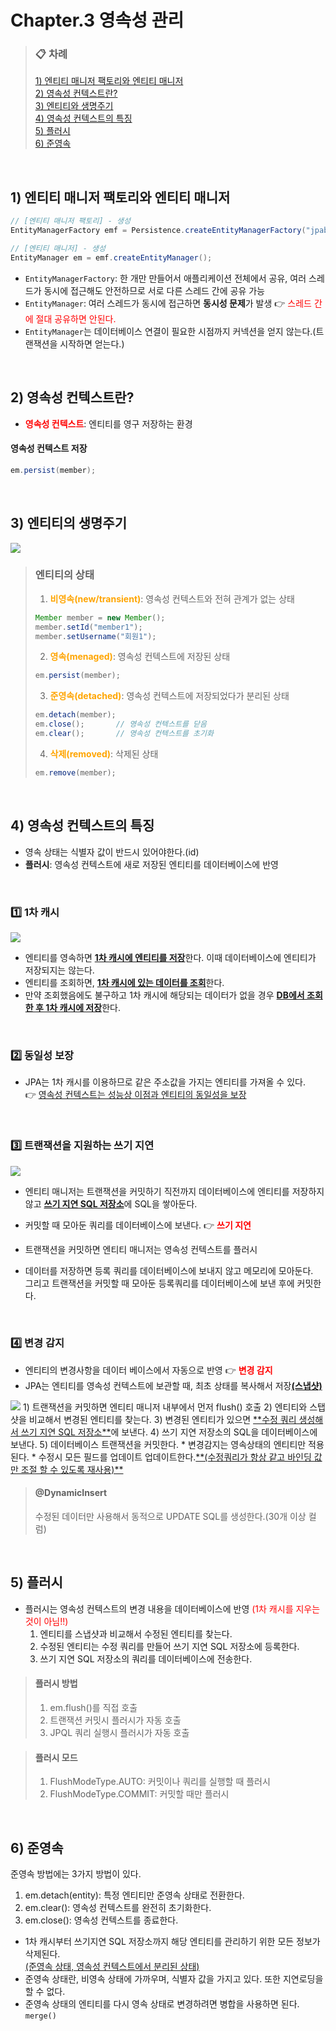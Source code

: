# Chapter.3 영속성 관리

> ### 📋 차례
> [1) 엔티티 매니저 팩토리와 엔티티 매니저](#1-엔티티-매니저-팩토리와-엔티티-매니저)<br>
> [2) 영속성 컨텍스트란?](#2-영속성-컨텍스트란)<br>
> [3) 엔티티와 생명주기](#3-엔티티와-생명주기)<br>
> [4) 영속성 컨텍스트의 특징](#4-영속성-컨텍스트의-특징)<br>
> [5) 플러시](#5-플러시)<br>
> [6) 준영속](#6-준영속)<br>                                 

<br>

## 1) 엔티티 매니저 팩토리와 엔티티 매니저

```java
// [엔티티 매니저 팩토리] - 생성
EntityManagerFactory emf = Persistence.createEntityManagerFactory("jpabook");

// [엔티티 매니저] - 생성
EntityManager em = emf.createEntityManager();
```
* `EntityManagerFactory`: 한 개만 만들어서 애플리케이션 전체에서 공유, 여러 스레드가 동시에 접근해도 안전하므로 서로 다른 스레드 간에 공유 가능
* `EntityManager`: 여러 스레드가 동시에 접근하면 **동시성 문제**가 발생 👉 <span style="color:red;">스레드 간에 절대 공유하면 안된다.</span>
* `EntityManager`는 데이터베이스 연결이 필요한 시점까지 커넥션을 얻지 않는다.(트랜잭션을 시작하면 얻는다.)

<br>

## 2) 영속성 컨텍스트란?
* <span style="color:red;">**영속성 컨텍스트**</span>: 엔티티를 영구 저장하는 환경

#### 영속성 컨텍스트 저장
```java
em.persist(member);
```

<br>

## 3) 엔티티의 생명주기
<img src="https://flaxen-swan-41e.notion.site/image/attachment%3A0d99f17d-213c-4210-9446-a118fb675105%3Aimage.png?table=block&id=1b9b649e-bbbd-80f4-b9a3-dabca2874297&spaceId=765aecbd-0d96-4102-a877-7bb784aaedf1&width=1040&userId=&cache=v2">

> ### 엔티티의 상태
> 1) <span style="color:orange;">**비영속(new/transient)**</span>: 영속성 컨텍스트와 전혀 관계가 없는 상태
> ```java
> Member member = new Member();
> member.setId("member1");
> member.setUsername("회원1");
> ```
> 2) <span style="color:orange;">**영속(menaged)**</span>: 영속성 컨텍스트에 저장된 상태
> ```java
> em.persist(member);
> ```
> 3) <span style="color:orange;">**준영속(detached)**</span>: 영속성 컨텍스트에 저장되었다가 분리된 상태
> ```java
> em.detach(member);
> em.close();       // 영속성 컨텍스트를 닫음
> em.clear();       // 영속성 컨텍스트를 초기화
> ```
> 4) <span style="color:orange;">**삭제(removed)**</span>: 삭제된 상태
> ```java
> em.remove(member);
> ```

<br>

## 4) 영속성 컨텍스트의 특징

* 영속 상태는 식별자 값이 반드시 있어야한다.(id)
* **플러시**: 영속성 컨텍스트에 새로 저장된 엔티티를 데이터베이스에 반영

<br>

### 1️⃣ 1차 캐시
<img src="https://flaxen-swan-41e.notion.site/image/attachment%3Ac3db6cc3-ff4d-4ac7-b688-6d06c4ecad92%3Aimage.png?table=block&id=1b9b649e-bbbd-8026-90f5-f55dd3043b2d&spaceId=765aecbd-0d96-4102-a877-7bb784aaedf1&width=1420&userId=&cache=v2">

* 엔티티를 영속하면 <ins>**1차 캐시에 엔티티를 저장**</ins>한다. 이때 데이터베이스에 엔티티가 저장되지는 않는다.
* 엔티티를 조회하면, <ins>**1차 캐시에 있는 데이터를 조회**</ins>한다.
* 만약 조회했음에도 불구하고 1차 캐시에 해당되는 데이터가 없을 경우 <ins>**DB에서 조회한 후 1차 캐시에 저장**</ins>한다.


<br>

### 2️⃣ 동일성 보장
* JPA는 1차 캐시를 이용하므로 같은 주소값을 가지는 엔티티를 가져올 수 있다. <br> 👉 <ins>영속성 컨텍스트는 성능상 이점과 엔티티의 동일성을 보장</ins>

<br>

### 3️⃣ 트랜잭션을 지원하는 쓰기 지연
<img src="https://flaxen-swan-41e.notion.site/image/attachment%3A7f7e0f87-571f-4e3d-9066-4bda78829f69%3Aimage.png?table=block&id=1b9b649e-bbbd-80bd-8a52-e7e98b0e13f8&spaceId=765aecbd-0d96-4102-a877-7bb784aaedf1&width=1420&userId=&cache=v2">

* 엔티티 매니저는 트랜잭션을 커밋하기 직전까지 데이터베이스에 엔티티를 저장하지 않고 <ins>**쓰기 지연 SQL 저장소**</ins>에 SQL을 쌓아둔다.
* 커밋할 때 모아둔 쿼리를 데이터베이스에 보낸다. 👉 <span style="color:red;">**쓰기 지연**</span>
* 트랜잭션을 커밋하면 엔티티 매니저는 영속성 컨텍스트를 플러시

* 데이터를 저장하면 등록 쿼리를 데이터베이스에 보내지 않고 메모리에 모아둔다. <br> 그리고 트랜잭션을 커밋할 때 모아둔 등록쿼리를 데이터베이스에 보낸 후에 커밋한다.

<br>

### 4️⃣ 변경 감지
* 엔티티의 변경사항을 데이터 베이스에서 자동으로 반영 👉 <span style="color:red;">**변경 감지**</span>
* JPA는 엔티티를 영속성 컨텍스트에 보관할 때, 최초 상태를 복사해서 저장<ins>**(스냅샷)**</ins>
<img src="https://flaxen-swan-41e.notion.site/image/attachment%3A237b5be4-4b7f-4a51-967f-17e5dfae12bf%3Aimage.png?table=block&id=1b9b649e-bbbd-805c-a060-e448e5a9196a&spaceId=765aecbd-0d96-4102-a877-7bb784aaedf1&width=1420&userId=&cache=v2">
  1) 트랜잭션을 커밋하면 엔티티 매니저 내부에서 먼저 flush() 호출
  2) 엔티티와 스탭샷을 비교해서 변경된 엔티티를 찾는다.
  3) 변경된 엔티티가 있으면 <ins>**수정 쿼리 생성해서 쓰기 지연 SQL 저장소**</ins>에 보낸다.
  4) 쓰기 지연 저장소의 SQL을 데이터베이스에 보낸다.
  5) 데이터베이스 트랜잭션을 커밋한다.
* 변경감지는 영속상태의 엔티티만 적용된다.
* 수정시 모든 필드를 업데이트 업데이트한다.<ins>**(수정쿼리가 항상 같고 바인딩 값만 조절 할 수 있도록 재사용)**</ins>

> #### @DynamicInsert
> 수정된 데이터만 사용해서 동적으로 UPDATE SQL를 생성한다.(30개 이상 컬럼)


<br>

## 5) 플러시
* 플러시는 영속성 컨텍스트의 변경 내용을 데이터베이스에 반영 <span style="color:red;">(1차 캐시를 지우는 것이 아님!!)</span>
  1) 엔티티를 스냅샷과 비교해서 수정된 엔티티를 찾는다.
  2) 수정된 엔티티는 수정 쿼리를 만들어 쓰기 지연 SQL 저장소에 등록한다.
  3) 쓰기 지연 SQL 저장소의 쿼리를 데이터베이스에 전송한다.

> #### 플러시 방법
> 1) em.flush()를 직접 호출
> 2) 트랜잭션 커밋시 플러시가 자동 호출
> 3) JPQL 쿼리 실행시 플러시가 자동 호출

> #### 플러시 모드
> 1) FlushModeType.AUTO: 커밋이나 쿼리를 실행할 때 플러시
> 2) FlushModeType.COMMIT: 커밋할 때만 플러시


<br>

## 6) 준영속
준영속 방법에는 3가지 방법이 있다.
1) em.detach(entity): 특정 엔티티만 준영속 상태로 전환한다.
2) em.clear(): 영속성 컨텍스트를 완전히 초기화한다.
3) em.close(): 영속성 컨텍스트를 종료한다.

* 1차 캐시부터 쓰기지연 SQL 저장소까지 해당 엔티티를 관리하기 위한 모든 정보가 삭제된다.<br><ins>(준영속 상태, 영속성 컨텍스트에서 분리된 상태)</ins>
* 준영속 상태란, 비영속 상태에 가까우며, 식별자 값을 가지고 있다. 또한 지연로딩을 할 수 없다.
* 준영속 상태의 엔티티를 다시 영속 상태로 변경하려면 병합을 사용하면 된다. `merge()`